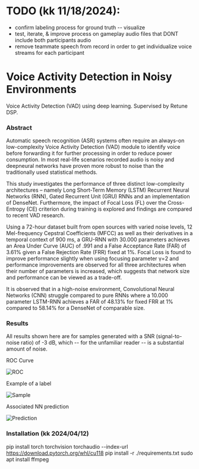 # TODO (kk 11/18/2024):
- confirm labeling process for ground truth -- visualize
- test, iterate, & improve process on gameplay audio files that DONT include both participants audio
- remove teammate speech from record in order to get individualize voice streams for each participant

# Voice Activity Detection in Noisy Environments
Voice Activity Detection (VAD) using deep learning. Supervised by Retune DSP.

### Abstract
Automatic speech recognition (ASR) systems often require an always-on low-complexity Voice Activity Detection (VAD) module to identify voice before forwarding it for further processing in order to reduce power consumption. In most real-life scenarios recorded audio is noisy and deepneural networks have proven more robust to noise than the traditionally used statistical methods.

This study investigates the performance of three distinct low-complexity architectures – namely Long Short-Term Memory (LSTM) Recurrent Neural Networks (RNN), Gated Recurrent Unit (GRU) RNNs and an implementation of DenseNet. Furthermore, the impact of Focal Loss (FL) over the Cross-Entropy (CE) criterion during training is explored and findings are compared to recent VAD research.

Using a 72-hour dataset built from open sources with varied noise levels, 12 Mel-frequency Cepstral Coefficients (MFCC) as well as their derivatives in a temporal context of 900 ms, a GRU-RNN with 30.000 parameters achieves an Area Under Curve (AUC) of .991 and a False Acceptance Rate (FAR) of 3.61% given a False Rejection Rate (FRR) fixed at 1%. Focal Loss is found to improve performance slightly when using focusing parameter γ=2 and performance improvements are observed for all three architectures when their number of parameters is increased, which suggests that network size and performance can be viewed as a trade-off.

It is observed that in a high-noise environment, Convolutional Neural Networks (CNN) struggle  compared to pure RNNs where a 10.000 parameter LSTM-RNN achieves a FAR of 48.13% for fixed FRR at 1% compared to 58.14% for a DenseNet of comparable size.


### Results

All results shown here are for samples generated with a SNR (signal-to-noise ratio) of -3 dB, which -- for the unfamiliar reader -- is a substantial amount of noise.

ROC Curve

![ROC](https://i.imgur.com/Oukcxkw.png)

Example of a label

![Sample](https://i.imgur.com/6U51S2a.png)

Associated NN prediction

![Prediction](https://i.imgur.com/Jckot75.png)


### Installation (kk 2024/04/12)
pip install torch torchvision torchaudio --index-url https://download.pytorch.org/whl/cu118
pip install -r ./requirements.txt
sudo apt install ffmpeg
